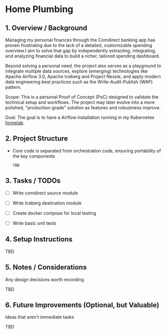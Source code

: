 # Home Plumbing

## 1. Overview / Background

Managing my personal finances through the Comdirect banking app has proven frustrating due to the lack of a detailed, customizable spending overview.I aim to solve that gap by independently extracting, integrating, and analyzing financial data to build a richer, tailored spending dashboard.

Beyond solving a personal need, the project also serves as a playground to integrate multiple data sources, explore (emerging) technologies like Apache Airflow 3.0, Apache Iceberg and Project Nessie, and apply modern data engineering best practices such as the Write-Audit-Publish (WAP) pattern.

Scope: This is a personal Proof of Concept (PoC) designed to validate the technical setup and workflows. The project may later evolve into a more polished, "production-grade" solution as features and robustness improve.

Goal: The goal is to have a Airflow installation running in my Kubernetes [homelab](https://github.com/jonathanschwarzhaupt/homelab).

## 2. Project Structure
- Core code is separated from orchestration code, ensuring portability of the key components
  ```
  TBD
  ```

## 3. Tasks / TODOs

  - [ ] Write comdirect source module
  - [ ] Write Iceberg destination module
  - [ ] Create docker compose for local testing
  - [ ] Write basic unit tests


## 4. Setup Instructions

TBD


## 5. Notes / Considerations
 Any design decisions worth recording

TBD

## 6. Future Improvements (Optional, but Valuable)
Ideas that aren't immediate tasks

TBD
